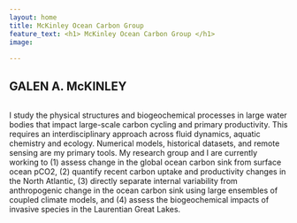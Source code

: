 ```yaml
---
layout: home
title: McKinley Ocean Carbon Group 
feature_text: <h1> McKinley Ocean Carbon Group </h1>
image: 
	
---
```


## GALEN A. McKINLEY 

<div> <img source = "{{ site.url }}/assets/img/headshot.jpg" /> </div>

I study the physical structures and biogeochemical processes in large water bodies that impact large-scale carbon cycling and primary productivity. This requires an interdisciplinary approach across fluid dynamics, aquatic chemistry and ecology. Numerical models, historical datasets, and remote sensing are my primary tools. My research group and I are currently working to (1) assess change in the global ocean carbon sink from surface ocean pCO2, (2) quantify recent carbon uptake and productivity changes in the North Atlantic, (3) directly separate internal variability from anthropogenic change in the ocean carbon sink using large ensembles of coupled climate models, and (4) assess the biogeochemical impacts of invasive species in the Laurentian Great Lakes. 






